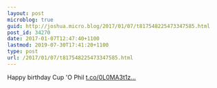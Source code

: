 ```yaml
---
layout: post
microblog: true
guid: http://joshua.micro.blog/2017/01/07/t817548225473347585.html
post_id: 34270
date: 2017-01-07T12:47:40+1100
lastmod: 2019-07-30T17:41:20+1100
type: post
url: /2017/01/07/t817548225473347585.html
---
```

Happy birthday Cup 'O Phil [t.co/0L0MA3t1z...](https://t.co/0L0MA3t1zn)
